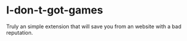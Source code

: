 # I-don-t-got-games
Truly an simple extension that will save you from an website with a bad reputation.

